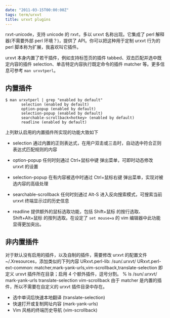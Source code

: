 ```yaml
---
date: "2011-03-15T00:00:00Z"
tags: term/urxvt
title: urxvt plugins
---
```


rxvt-unicode，支持 unicode 的 rxvt，多以 urxvt 名称出现。它集成了 perl 解释器(不需要外部 perl 环境？)，提供了 API。你可以把这种用于定制 urxvt 行为的 perl 脚本称为扩展，我喜欢叫它插件。

urxvt 本身内置了若干插件，例如支持标签页的插件 tabbed、双击匹配并选中既定内容的插件 selection、单击特定内容执行既定命令的插件 matcher 等。更多信息可参考 `man urxvtperl`。

## 内置插件

    $ man urxvtperl | grep "enabled by default"
           selection (enabled by default)
           option-popup (enabled by default)
           selection-popup (enabled by default)
           searchable-scrollback<hotkey> (enabled by default)
           readline (enabled by default)

上列默认启用的内置插件所实现的功能大致如下

* selection
  通过内置的正则表达式，在用户双击或三击时，自动选中符合正则表达式匹配规则的内容

* option-popup
  任何时刻通过 Ctrl+鼠标中键 弹出菜单，可即时动态修改 urxvt 的设置

* selection-popup
  在有内容被选中时通过 Ctrl+鼠标右键 弹出菜单，实现对被选内容的高级处理

* searchable-scrollback
  任何时刻通过 Alt-S 进入反向搜索模式，可搜索当前 urxvt 终端显示过的历史信息

* readline
  提供额外的鼠标选取功能，包括 Shift+鼠标 的按行选取、Shift+Alt+鼠标 的按列选取。在设定了 `set mouse=a` 的 vim 编辑器中此功能显得更加突出。

## 非内置插件

对于默认没有启用的插件，以及自制的插件，需要修改 urxvt 的配置文件 ~/.Xresources，添加类似的下列内容
    URxvt.perl-lib:          /sun/.urxvt/
    URxvt.perl-ext-common:   matcher,mark-yank-urls,vim-scrollback,translate-selection
即定义 urxvt 插件所在目录；启用 4 个额外插件，逗号分割。
    % ls /sun/.urxvt/
    mark-yank-urls  translate-selection  vim-scrollback
由于 matcher 是内置的插件，所以不需要在自定义的 urxvt 插件目录中存在。

* 选中单词后快速本地翻译 (translate-selection)
* 快速打开或复制网址内容 (mark-yank-urls)
* Vim 风格的终端历史导航 (vim-scrollback)

